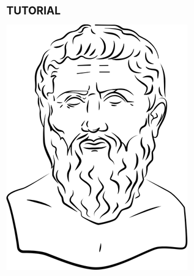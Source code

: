 # TUTORIAL
![Bildtext](https://github.com/dlpl-mb/g-tutorial-2/blob/master/images/mein_bild.png?raw=1)